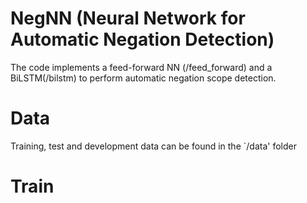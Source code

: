# NegNN (Neural Network for Automatic Negation Detection)

The code implements a feed-forward NN (/feed_forward) and a BiLSTM(/bilstm) to perform automatic negation scope detection. 

# Data
Training, test and development data can be found in the `/data' folder

# Train

